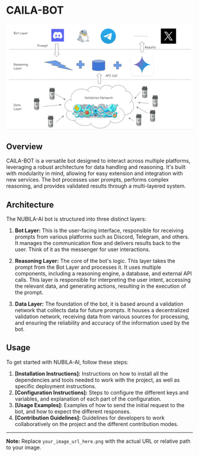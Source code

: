 # CAILA-BOT

 [![NUBILA-AI Architecture](caila-arch.png "NUBILA-AI Architecture")](caila-arch.png)

## Overview

CAILA-BOT is a versatile bot designed to interact across multiple platforms, leveraging a robust architecture for data handling and reasoning. It's built with modularity in mind, allowing for easy extension and integration with new services. The bot processes user prompts, performs complex reasoning, and provides validated results through a multi-layered system. 

## Architecture

The NUBILA-AI bot is structured into three distinct layers:

1.  **Bot Layer:** This is the user-facing interface, responsible for receiving prompts from various platforms such as Discord, Telegram, and others. It manages the communication flow and delivers results back to the user. Think of it as the messenger for user interactions.

2.  **Reasoning Layer:** The core of the bot's logic. This layer takes the prompt from the Bot Layer and processes it. It uses multiple components, including a reasoning engine, a database, and external API calls. This layer is responsible for interpreting the user intent, accessing the relevant data, and generating actions, resulting in the execution of the prompt.

3.  **Data Layer:** The foundation of the bot, it is based around a validation network that collects data for future prompts. It houses a decentralized validation network, receiving data from various sources for processing, and ensuring the reliability and accuracy of the information used by the bot.

## Usage

To get started with NUBILA-AI, follow these steps:

1.  **[Installation Instructions]:** Instructions on how to install all the dependencies and tools needed to work with the project, as well as specific deployment instructions.
2.  **[Configuration Instructions]:** Steps to configure the different keys and variables, and explanation of each part of the configuration.
3.  **[Usage Examples]:** Examples of how to send the initial request to the bot, and how to expect the different responses.
4. **[Contribution Guidelines]:** Guidelines for developers to work collaboratively on the project and the different contribution modes.

---
**Note:** Replace `your_image_url_here.png` with the actual URL or relative path to your image.
